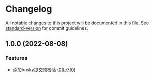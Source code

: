 # Changelog

All notable changes to this project will be documented in this file. See [standard-version](https://github.com/conventional-changelog/standard-version) for commit guidelines.

## 1.0.0 (2022-08-08)


### Features

* 添加husky提交预检验 ([0ffe7f0](https://github.com/YoLinDeng/visual-editor/commit/0ffe7f0b9fd120fdcf81895f462b7b2b907e517f))
